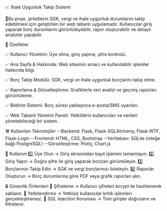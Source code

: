 📈 Ihale Uygunluk Takip Sistemi

🌟Bu proje, şirketlerin SGK, vergi ve ihale uygunluk durumlarını takip edebilmesi için geliştirilen bir web tabanlı uygulamadır. Kullanıcılar giriş yaparak borç durumlarını görüntüleyebilir, rapor oluşturabilir ve detaylı analizler yapabilir.

📌 Özellikler

✅ Kullanıcı Yönetimi: Üye olma, giriş yapma, şifre kontrolü.

✅ Ana Sayfa & Hakkında: Web sitesinin amacı ve kullanılabilir işlemler hakkında bilgi.

✅ Borç Takip Modülü: SGK, vergi ve ihale uygunluk borçlarını takip etme.

✅ Raporlama & Görselleştirme: Grafiklerle veri analizi ve geçmiş raporları görüntüleme.

✅ Bildirim Sistemi: Borç süresi yaklaşınca e-posta/SMS uyarıları.

✅ Web Tabanlı Yönetim Paneli: Yetkililerin kullanıcıları ve verileri yönetebileceği bir sistem.

🛠️ Kullanılan Teknolojiler
--Backend: Flask, Flask-SQLAlchemy, Flask-WTF, Flask-Login
--Frontend: HTML, CSS, Bootstrap
--Veritabanı: SQLite (isteğe bağlı PostgreSQL)
--Görselleştirme: Plotly, Chart.js

📌 Kullanım
1️⃣ Üye Olun → Giriş ekranından kayıt işlemini tamamlayın.
2️⃣ Giriş Yapın → Doğru şifre ile giriş yaparak borçları görüntüleyin.
3️⃣ Borçlarınızı Takip Edin → SGK ve vergi borçlarınızı listeleyin.
4️⃣ Raporlar Oluşturun → Borç durumlarına göre PDF veya grafik raporları alın.

🔒 Güvenlik Önlemleri
🔹 Şifreleme → Kullanıcı şifreleri bcrypt ile hashlenerek saklanır.
🔹 Yetkilendirme → Yetkisiz kullanıcılar kritik işlemleri gerçekleştiremez.
🔹 SQL Injection Koruması → Tüm girişler doğrulanır ve filtrelenir.

